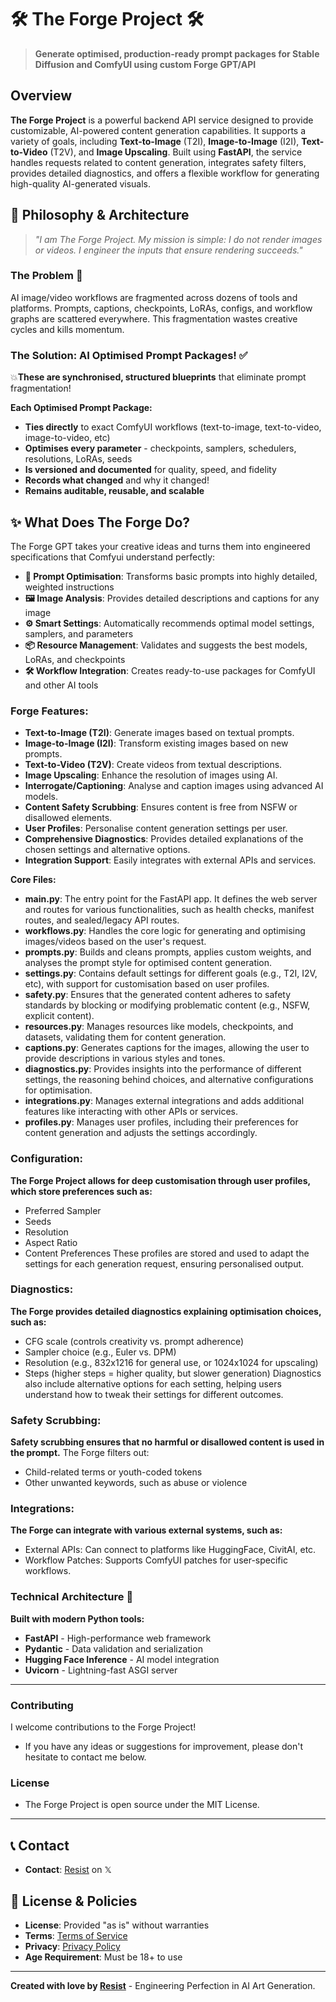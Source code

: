 # 🛠️ The Forge Project 🛠️

> **Generate optimised, production-ready prompt packages for Stable Diffusion and ComfyUI using custom Forge GPT/API**

## Overview

**The Forge Project** is a powerful backend API service designed to provide customizable, AI-powered content generation capabilities. It supports a variety of goals, including **Text-to-Image** (T2I), **Image-to-Image** (I2I), **Text-to-Video** (T2V), and **Image Upscaling**. Built using **FastAPI**, the service handles requests related to content generation, integrates safety filters, provides detailed diagnostics, and offers a flexible workflow for generating high-quality AI-generated visuals.

## 🧠 Philosophy & Architecture

> *"I am The Forge Project. My mission is simple: I do not render images or videos. I engineer the inputs that ensure rendering succeeds."*

### The Problem 🤔

AI image/video workflows are fragmented across dozens of tools and platforms. Prompts, captions, checkpoints, LoRAs, configs, and workflow graphs are scattered everywhere. This fragmentation wastes creative cycles and kills momentum.

### The Solution: AI Optimised Prompt Packages! ✅

💥**These are synchronised, structured blueprints** that eliminate prompt fragmentation! 

**Each Optimised Prompt Package:** 
- **Ties directly** to exact ComfyUI workflows (text-to-image, text-to-video, image-to-video, etc)
- **Optimises every parameter** - checkpoints, samplers, schedulers, resolutions, LoRAs, seeds
- **Is versioned and documented** for quality, speed, and fidelity
- **Records what changed** and why it changed!
- **Remains auditable, reusable, and scalable**

## ✨ What Does The Forge Do?

The Forge GPT takes your creative ideas and turns them into engineered specifications that Comfyui understand perfectly:

- **🎯 Prompt Optimisation**: Transforms basic prompts into highly detailed, weighted instructions
- **🖼️ Image Analysis**: Provides detailed descriptions and captions for any image
- **⚙️ Smart Settings**: Automatically recommends optimal model settings, samplers, and parameters
- **📦 Resource Management**: Validates and suggests the best models, LoRAs, and checkpoints
- **🛠️ Workflow Integration**: Creates ready-to-use packages for ComfyUI and other AI tools

### Forge Features:
- **Text-to-Image (T2I)**: Generate images based on textual prompts.
- **Image-to-Image (I2I)**: Transform existing images based on new prompts.
- **Text-to-Video (T2V)**: Create videos from textual descriptions.
- **Image Upscaling**: Enhance the resolution of images using AI.
- **Interrogate/Captioning**: Analyse and caption images using advanced AI models.
- **Content Safety Scrubbing**: Ensures content is free from NSFW or disallowed elements.
- **User Profiles**: Personalise content generation settings per user.
- **Comprehensive Diagnostics**: Provides detailed explanations of the chosen settings and alternative options.
- **Integration Support**: Easily integrates with external APIs and services.

**Core Files:**
- **main.py**: The entry point for the FastAPI app. It defines the web server and routes for various functionalities, such as health checks, manifest routes, and sealed/legacy API routes.
- **workflows.py**: Handles the core logic for generating and optimising images/videos based on the user's request.
- **prompts.py**: Builds and cleans prompts, applies custom weights, and analyses the prompt style for optimised content generation.
- **settings.py**: Contains default settings for different goals (e.g., T2I, I2V, etc), with support for customisation based on user profiles.
- **safety.py**: Ensures that the generated content adheres to safety standards by blocking or modifying problematic content (e.g., NSFW, explicit content).
- **resources.py**: Manages resources like models, checkpoints, and datasets, validating them for content generation.
- **captions.py**: Generates captions for the images, allowing the user to provide descriptions in various styles and tones.
- **diagnostics.py**: Provides insights into the performance of different settings, the reasoning behind choices, and alternative configurations for optimisation.
- **integrations.py**: Manages external integrations and adds additional features like interacting with other APIs or services.
- **profiles.py**: Manages user profiles, including their preferences for content generation and adjusts the settings accordingly.

### Configuration:
**The Forge Project allows for deep customisation through user profiles, which store preferences such as:**
- Preferred Sampler
- Seeds
- Resolution
- Aspect Ratio
- Content Preferences
These profiles are stored and used to adapt the settings for each generation request, ensuring personalised output.

### Diagnostics:
**The Forge provides detailed diagnostics explaining optimisation choices, such as:**
- CFG scale (controls creativity vs. prompt adherence)
- Sampler choice (e.g., Euler vs. DPM)
- Resolution (e.g., 832x1216 for general use, or 1024x1024 for upscaling)
- Steps (higher steps = higher quality, but slower generation)
Diagnostics also include alternative options for each setting, helping users understand how to tweak their settings for different outcomes.

### Safety Scrubbing:
**Safety scrubbing ensures that no harmful or disallowed content is used in the prompt.**
The Forge filters out:
- Child-related terms or youth-coded tokens
- Other unwanted keywords, such as abuse or violence

### Integrations:
**The Forge can integrate with various external systems, such as:**
- External APIs: Can connect to platforms like HuggingFace, CivitAI, etc.
- Workflow Patches: Supports ComfyUI patches for user-specific workflows.

### Technical Architecture 🤖
**Built with modern Python tools:**
- **FastAPI** - High-performance web framework
- **Pydantic** - Data validation and serialization
- **Hugging Face Inference** - AI model integration
- **Uvicorn** - Lightning-fast ASGI server

---

### Contributing
I welcome contributions to the Forge Project! 
- If you have any ideas or suggestions for improvement, please don't hesitate to contact me below.

### License

- The Forge Project is open source under the MIT License.

---

## 📞 Contact

- **Contact**: [Resist](https://x.com/ResistAiArt) on 𝕏

## 📜 License & Policies

- **License**: Provided "as is" without warranties
- **Terms**: [Terms of Service](./docs/TERMS.md)
- **Privacy**: [Privacy Policy](./docs/PRIVACY.md)
- **Age Requirement**: Must be 18+ to use

---

**Created with love by [Resist](https://x.com/ResistAiArt)** - Engineering Perfection in AI Art Generation.
